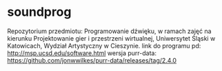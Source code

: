 # soundprog
Repozytorium przedmiotu: Programowanie dźwięku,
w ramach zajęć  na kierunku Projektowanie gier i przestrzeni wirtualnej, Uniwersytet Śląski w Katowicach, Wydział Artystyczny w Cieszynie.
link do programu pd:
http://msp.ucsd.edu/software.html
wersja purr-data:
https://github.com/jonwwilkes/purr-data/releases/tag/2.4.0
